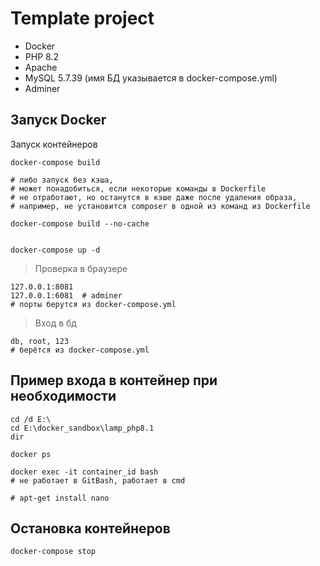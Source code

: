 # Template project

- Docker
- PHP 8.2
- Apache
- MySQL 5.7.39 (имя БД указывается в docker-compose.yml)
- Adminer

## Запуск Docker

Запуск контейнеров

    docker-compose build
    
    # либо запуск без кэша,
    # может понадобиться, если некоторые команды в Dockerfile
    # не отработают, но останутся в кэше даже после удаления образа,
    # например, не установится composer в одной из команд из Dockerfile

    docker-compose build --no-cache


    docker-compose up -d

> Проверка в браузере

    127.0.0.1:8081
    127.0.0.1:6081  # adminer
    # порты берутся из docker-compose.yml

> Вход в бд

    db, root, 123
    # берётся из docker-compose.yml

## Пример входа в контейнер при необходимости

    cd /d E:\
    cd E:\docker_sandbox\lamp_php8.1
    dir

    docker ps

    docker exec -it container_id bash 
    # не работает в GitBash, работает в cmd

    # apt-get install nano

## Остановка контейнеров

    docker-compose stop